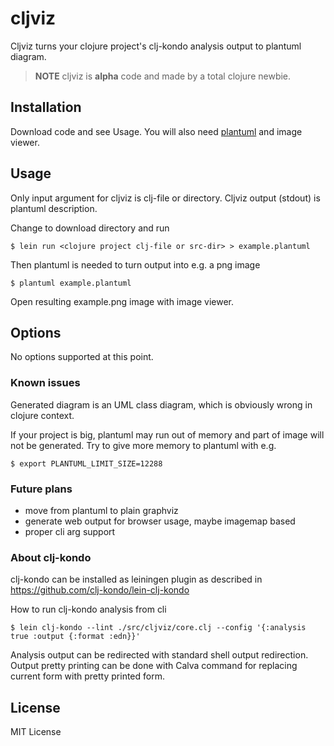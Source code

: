 # cljviz

Cljviz turns your clojure project's clj-kondo analysis output to plantuml diagram.


>**NOTE**
>cljviz is **alpha** code and made by a total clojure newbie. 

## Installation

Download code and see Usage. You will also need [plantuml](https://plantuml.com) and image viewer.

## Usage

Only input argument for cljviz is clj-file or directory. Cljviz output (stdout) is plantuml description.

Change to download directory and run

    $ lein run <clojure project clj-file or src-dir> > example.plantuml

Then plantuml is needed to turn output into e.g. a png image

    $ plantuml example.plantuml

Open resulting example.png image with image viewer.

## Options

No options supported at this point.

### Known issues
Generated diagram is an UML class diagram, which is obviously wrong in clojure context.

If your project is big, plantuml may run out of memory and part of image will not be generated. Try to give more memory to plantuml with e.g.

    $ export PLANTUML_LIMIT_SIZE=12288

### Future plans

- move from plantuml to plain graphviz
- generate web output for browser usage, maybe imagemap based
- proper cli arg support


### About clj-kondo

clj-kondo can be installed as leiningen plugin as described in https://github.com/clj-kondo/lein-clj-kondo

How to run clj-kondo analysis from cli

    $ lein clj-kondo --lint ./src/cljviz/core.clj --config '{:analysis true :output {:format :edn}}'

Analysis output can be redirected with standard shell output redirection. Output pretty printing can be done with Calva command for replacing current form with pretty printed form.

## License

MIT License